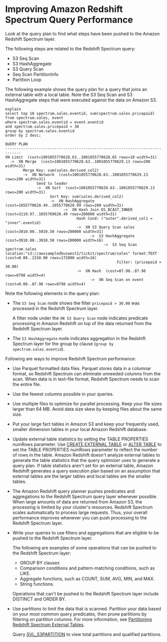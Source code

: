 # Improving Amazon Redshift Spectrum Query Performance<a name="c-spectrum-external-performance"></a>

Look at the query plan to find what steps have been pushed to the Amazon Redshift Spectrum layer\. 

The following steps are related to the Redshift Spectrum query:
+ S3 Seq Scan 
+ S3 HashAggregate 
+ S3 Query Scan
+ Seq Scan PartitionInfo
+ Partition Loop 

The following example shows the query plan for a query that joins an external table with a local table\. Note the S3 Seq Scan and S3 HashAggregate steps that were executed against the data on Amazon S3\.

```
explain
select top 10 spectrum.sales.eventid, sum(spectrum.sales.pricepaid) 
from spectrum.sales, event
where spectrum.sales.eventid = event.eventid
and spectrum.sales.pricepaid > 30
group by spectrum.sales.eventid
order by 2 desc;
```

```
QUERY PLAN                                                                                                                                                                                
-----------------------------------------------------------------------------
XN Limit  (cost=1001055770628.63..1001055770628.65 rows=10 width=31)                                                                                                                      
  ->  XN Merge  (cost=1001055770628.63..1001055770629.13 rows=200 width=31)                                                                                                               
        Merge Key: sum(sales.derived_col2)                                                                                                                                                
        ->  XN Network  (cost=1001055770628.63..1001055770629.13 rows=200 width=31)                                                                                                       
              Send to leader                                                                                                                                                              
              ->  XN Sort  (cost=1001055770628.63..1001055770629.13 rows=200 width=31)                                                                                                    
                    Sort Key: sum(sales.derived_col2)                                                                                                                                     
                    ->  XN HashAggregate  (cost=1055770620.49..1055770620.99 rows=200 width=31)                                                                                           
                          ->  XN Hash Join DS_BCAST_INNER  (cost=3119.97..1055769620.49 rows=200000 width=31)                                                                             
                                Hash Cond: ("outer".derived_col1 = "inner".eventid)                                                                                                       
                                ->  XN S3 Query Scan sales  (cost=3010.00..5010.50 rows=200000 width=31)                                                                                  
                                      ->  S3 HashAggregate  (cost=3010.00..3010.50 rows=200000 width=16)                                                                                  
                                            ->  S3 Seq Scan spectrum.sales location:"s3://awssampledbuswest2/tickit/spectrum/sales" format:TEXT  (cost=0.00..2150.00 rows=172000 width=16)
                                                  Filter: (pricepaid > 30.00)                                                                                                             
                                ->  XN Hash  (cost=87.98..87.98 rows=8798 width=4)                                                                                                        
                                      ->  XN Seq Scan on event  (cost=0.00..87.98 rows=8798 width=4)
```

Note the following elements in the query plan:
+ The `S3 Seq Scan` node shows the filter `pricepaid > 30.00` was processed in the Redshift Spectrum layer\.

  A filter node under the `XN S3 Query Scan` node indicates predicate processing in Amazon Redshift on top of the data returned from the Redshift Spectrum layer\.
+ The `S3 HashAggregate` node indicates aggregation in the Redshift Spectrum layer for the group by clause \(`group by spectrum.sales.eventid`\)\.

Following are ways to improve Redshift Spectrum performance:
+ Use Parquet formatted data files\. Parquet stores data in a columnar format, so Redshift Spectrum can eliminate unneeded columns from the scan\. When data is in text\-file format, Redshift Spectrum needs to scan the entire file\.
+ Use the fewest columns possible in your queries\.
+ Use multiple files to optimize for parallel processing\. Keep your file sizes larger than 64 MB\. Avoid data size skew by keeping files about the same size\.
+ Put your large fact tables in Amazon S3 and keep your frequently used, smaller dimension tables in your local Amazon Redshift database\.
+ Update external table statistics by setting the TABLE PROPERTIES numRows parameter\. Use [CREATE EXTERNAL TABLE](r_CREATE_EXTERNAL_TABLE.md) or [ALTER TABLE](r_ALTER_TABLE.md) to set the TABLE PROPERTIES numRows parameter to reflect the number of rows in the table\. Amazon Redshift doesn't analyze external tables to generate the table statistics that the query optimizer uses to generate a query plan\. If table statistics aren't set for an external table, Amazon Redshift generates a query execution plan based on an assumption that external tables are the larger tables and local tables are the smaller tables\.
+ The Amazon Redshift query planner pushes predicates and aggregations to the Redshift Spectrum query layer whenever possible\. When large amounts of data are returned from Amazon S3, the processing is limited by your cluster's resources\. Redshift Spectrum scales automatically to process large requests\. Thus, your overall performance improves whenever you can push processing to the Redshift Spectrum layer\. 
+ Write your queries to use filters and aggregations that are eligible to be pushed to the Redshift Spectrum layer\.

  The following are examples of some operations that can be pushed to the Redshift Spectrum layer:
  + GROUP BY clauses
  + Comparison conditions and pattern\-matching conditions, such as LIKE\.
  + Aggregate functions, such as COUNT, SUM, AVG, MIN, and MAX\.
  + String functions\.

  Operations that can't be pushed to the Redshift Spectrum layer include DISTINCT and ORDER BY\.
+ Use partitions to limit the data that is scanned\. Partition your data based on your most common query predicates, then prune partitions by filtering on partition columns\. For more information, see [Partitioning Redshift Spectrum External Tables](c-spectrum-external-tables.md#c-spectrum-external-tables-partitioning)\.

  Query [SVL\_S3PARTITION](r_SVL_S3PARTITION.md) to view total partitions and qualified partitions\.
